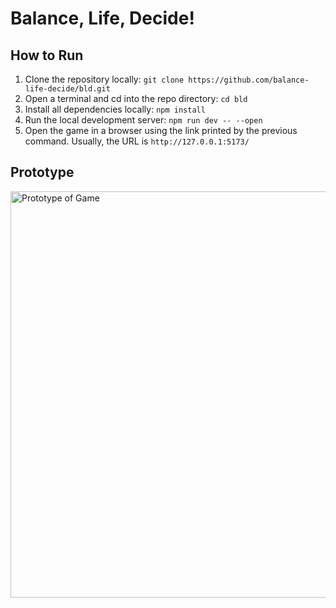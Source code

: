 # Balance, Life, Decide!

## How to Run

1. Clone the repository locally: `git clone https://github.com/balance-life-decide/bld.git`
2. Open a terminal and cd into the repo directory: `cd bld`
3. Install all dependencies locally: `npm install`
4. Run the local development server: `npm run dev -- --open`
5. Open the game in a browser using the link printed by the previous command. Usually, the URL is `http://127.0.0.1:5173/`

## Prototype
<img width="650" alt="Prototype of Game" src="https://github.com/balance-life-decide/bld/assets/96708796/6cc517a6-00ef-4649-95e8-aff329f8ff5d">

